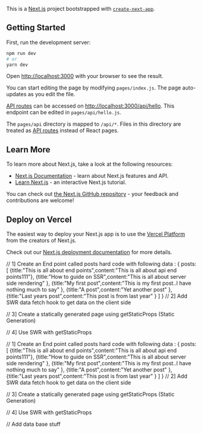 This is a [Next.js](https://nextjs.org/) project bootstrapped with [`create-next-app`](https://github.com/vercel/next.js/tree/canary/packages/create-next-app).

## Getting Started

First, run the development server:

```bash
npm run dev
# or
yarn dev
```

Open [http://localhost:3000](http://localhost:3000) with your browser to see the result.

You can start editing the page by modifying `pages/index.js`. The page auto-updates as you edit the file.

[API routes](https://nextjs.org/docs/api-routes/introduction) can be accessed on [http://localhost:3000/api/hello](http://localhost:3000/api/hello). This endpoint can be edited in `pages/api/hello.js`.

The `pages/api` directory is mapped to `/api/*`. Files in this directory are treated as [API routes](https://nextjs.org/docs/api-routes/introduction) instead of React pages.

## Learn More

To learn more about Next.js, take a look at the following resources:

- [Next.js Documentation](https://nextjs.org/docs) - learn about Next.js features and API.
- [Learn Next.js](https://nextjs.org/learn) - an interactive Next.js tutorial.

You can check out [the Next.js GitHub repository](https://github.com/vercel/next.js/) - your feedback and contributions are welcome!

## Deploy on Vercel

The easiest way to deploy your Next.js app is to use the [Vercel Platform](https://vercel.com/new?utm_medium=default-template&filter=next.js&utm_source=create-next-app&utm_campaign=create-next-app-readme) from the creators of Next.js.

Check out our [Next.js deployment documentation](https://nextjs.org/docs/deployment) for more details.




// 1] Create an End point called posts hard code with following data :
        { posts:[
            {title:"This is all about end points",content:"This is all about api end points111"},
            {title:"How to guide on SSR",content:"This is all about server side rendering" },
            {title:"My first post",content:"This is my first post..I have nothing much to say" },
            {title:"A post",content:"Yet another post" },
            {title:"Last years post",content:"This post is from last year" }
            ]
        }
// 2] Add SWR data fetch hook to get data on the client side

// 3] Create a statically generated page using getStaticProps (Static Generation)

// 4] Use SWR with getStaticProps


// 1] Create an End point called posts hard code with following data :
        { posts:[
            {title:"This is all about end points",content:"This is all about api end points111"},
            {title:"How to guide on SSR",content:"This is all about server side rendering" },
            {title:"My first post",content:"This is my first post..I have nothing much to say" },
            {title:"A post",content:"Yet another post" },
            {title:"Last years post",content:"This post is from last year" }
            ]
        }
// 2] Add SWR data fetch hook to get data on the client side

// 3] Create a statically generated page using getStaticProps (Static Generation)

// 4] Use SWR with getStaticProps

// Add data base stuff